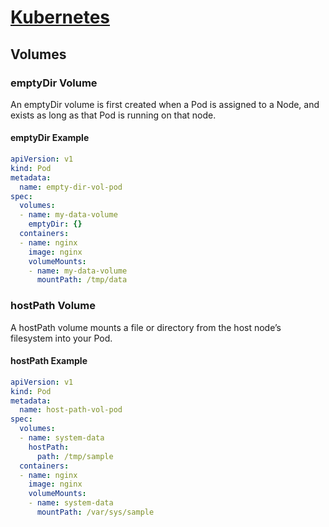 
# [Kubernetes](./index)

## Volumes

### emptyDir Volume

An emptyDir volume is first created when a Pod is assigned to a Node, and exists as long as that Pod is running on that node.

#### emptyDir Example

```yaml
apiVersion: v1
kind: Pod
metadata:
  name: empty-dir-vol-pod
spec:
  volumes:
  - name: my-data-volume
    emptyDir: {}
  containers:
  - name: nginx
    image: nginx
    volumeMounts:
    - name: my-data-volume
      mountPath: /tmp/data
```

### hostPath Volume

A hostPath volume mounts a file or directory from the host node’s filesystem into your Pod.

#### hostPath Example

```yaml
apiVersion: v1
kind: Pod
metadata:
  name: host-path-vol-pod
spec:
  volumes:
  - name: system-data
    hostPath:
      path: /tmp/sample
  containers:
  - name: nginx
    image: nginx
    volumeMounts:
    - name: system-data
      mountPath: /var/sys/sample
```